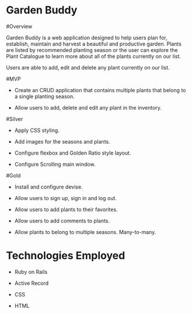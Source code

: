 # Garden Buddy

#Overview

Garden Buddy is a web application designed to help users plan for, establish, maintain and harvest a beautiful and productive garden. Plants are listed by recommended planting season or the user can explore the Plant Catalogue to learn more about all of the plants currently on our list.

Users are able to add, edit and delete any plant currently on our list.

#MVP

* Create an CRUD application that contains multiple plants that belong to a single planting season.

* Allow users to add, delete and edit any plant in the inventory.

#Silver

* Apply CSS styling.

* Add images for the seasons and plants.

* Configure flexbox and Golden Ratio style layout.

* Configure Scrolling main window.

#Gold

* Install and configure devise.

* Allow users to sign up, sign in and log out.

* Allow users to add plants to their favorites.

* Allow users to add comments to plants.

* Allow plants to belong to multiple seasons. Many-to-many.

# Technologies Employed

* Ruby on Rails

* Active Record

* CSS

* HTML
